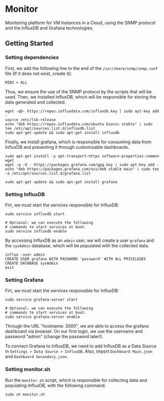 # Monitor

Monitoring platform for VM Instances in a Cloud, using the SNMP protocol and the InfluxDB and Grafana technologies.

## Getting Started

### Setting dependencies

First, we add the following line to the end of the `/usr/share/snmp/snmp.conf` file (If it does not exist, create it):

```
MIBS + ALL
```
Thus, we ensure the use of the SNMP protocol by the scripts that will be used.
Then, we installed InfluxDB, which will be responsible for storing the data 
generated and collected.

```
wget -qO- https://repos.influxdata.com/influxdb.key | sudo apt-key add -
source /etc/lsb-release
echo "deb https://repos.influxdata.com/ubuntu bionic stable" | sudo tee /etc/apt/sources.list.d/influxdb.list
sudo apt-get update && sudo apt-get install influxdb
```

Finally, we install grafana, which is responsible for consuming data from InfluxDB and presenting it through customizable dashboards.

```
sudo apt-get install -y apt-transport-https software-properties-common wget
wget -q -O - https://packages.grafana.com/gpg.key | sudo apt-key add -
echo "deb https://packages.grafana.com/oss/deb stable main" | sudo tee -a /etc/apt/sources.list.d/grafana.list

sudo apt-get update && sudo apt-get install grafana
```

### Setting InfluxDB

Firt, we must start the services responsible for InfluxDB:

```
sudo service influxdb start

# Optional: we can execute the following 
# commands to start services at boot.
sudo service influxdb enable
```

By accessing InfluxDB as an `admin` user, we will create a user `grafana` and the `sysAdmin` database, which will be populated with the collected data.

```
influx -user admin
CREATE USER grafana WITH PASSWORD 'password' WITH ALL PRIVILEGES
CREATE DATABASE sysAdmin
exit
```

### Setting Grafana

Firt, we must start the services responsible for InfluxDB:

```
sudo service grafana-server start

# Optional: we can execute the following
# commands to start services at boot.
sudo service grafana-server enable
```

Through the URL "hostname: 3000", we are able to access the grafana dashboard via browser. On our first login, we use the username and password "admin" (change the password later!).

To connect Grafana to InfluxDB, we need to add InfluxDB as a Data Source in `Settings > Data Source > InfluxDB`. Also, import `Dashboard Main.json` and `Dashboard Secondary.json`.

### Setting monitor.sh

Run the `monitor.sh` script, which is responsible for collecting data and populating InfluxDB, with the following command:

```
sudo sh monitor.sh
```
















